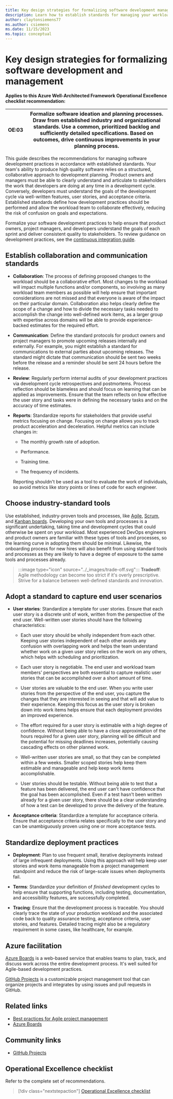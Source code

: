 ```yaml
---
title: Key design strategies for formalizing software development management practices
description: Learn how to establish standards for managing your workload team's software development practices.
author: claytonsiemens77
ms.author: csiemens
ms.date: 11/15/2023
ms.topic: conceptual
---
```


# Key design strategies for formalizing software development and management

**Applies to this Azure Well-Architected Framework Operational Excellence checklist recommendation:**

|**OE:03**| Formalize software ideation and planning processes. Draw from established industry and organizational standards. Use a common, prioritized backlog and sufficiently detailed specifications. Based on outcomes, drive continuous improvements in your planning process. |
|---|---|

This guide describes the recommendations for managing software development practices in accordance with established standards. Your team's ability to produce high quality software relies on a structured, collaborative approach to development planning. Product owners and managers must be able to clearly understand and articulate to stakeholders the work that developers are doing at any time in a development cycle. Conversely, developers must understand the goals of the development cycle via well-written features, user stories, and acceptance criteria. Established standards define how development practices should be performed and allow the workload team to collaborate effectively, reducing the risk of confusion on goals and expectations.


Formalize your software development practices to help ensure that product owners, project managers, and developers understand the goals of each sprint and deliver consistent quality to stakeholders.
 To review guidance on development practices, see the [continuous integration guide](release-engineering-continuous-integration.md).

## Establish collaboration and communication standards

- **Collaboration**: The process of defining proposed changes to the workload should be a collaborative effort. Most changes to the workload will impact multiple functions and/or components, so involving as many workload team members as possible will help ensure that important considerations are not missed and that everyone is aware of the impact on their particular domain. Collaboration also helps clearly define the scope of a change and how to divide the necessary tasks needed to accomplish the change into well-defined work items, as a larger group with expertise across domains will be able to provide experience-backed estimates for the required effort.

- **Communication**: Define the standard protocols for product owners and project managers to promote upcoming releases internally and externally. For example, you might establish a standard for communications to external parties about upcoming releases. The standard might dictate that communication should be sent two weeks before the release and a reminder should be sent 24 hours before the release.
- **Review**: Regularly perform internal audits of your development practices via development cycle retrospectives and postmortems. Process reflection should be blameless and should focus on learning that can be applied as improvements. Ensure that the team reflects on how effective the user story and tasks were in defining the necessary tasks and on the accuracy of time estimates.
- **Reports**: Standardize reports for stakeholders that provide useful metrics focusing on change. Focusing on change allows you to track product acceleration and deceleration. Helpful metrics can include changes in:

  - The monthly growth rate of adoption.

  - Performance.

  - Training time.

  - The frequency of incidents.

  Reporting shouldn't be used as a tool to evaluate the work of individuals, so avoid metrics like story points or lines of code for each engineer.

## Choose industry-standard tools

Use established, industry-proven tools and processes, like [Agile](/devops/plan/what-is-agile-development), [Scrum](/devops/plan/what-is-scrum), and [Kanban boards](/devops/plan/what-is-kanban). Developing your own tools and processes is a significant undertaking, taking time and development cycles that could otherwise be spent on your workload. Most experienced DevOps engineers and product owners are familiar with these types of tools and processes, so the learning curve in adopting them should be minimal. Likewise, the onboarding process for new hires will also benefit from using standard tools and processes as they are likely to have a degree of exposure to the same tools and processes already.

> :::image type="icon" source="../_images/trade-off.svg"::: **Tradeoff**: Agile methodology can become too strict if it's overly prescriptive. Strive for a balance between well-defined standards and innovation.

## Adopt a standard to capture end user scenarios

- **User stories**: Standardize a template for user stories. Ensure that each user story is a discrete unit of work, written from the perspective of the end user. Well-written user stories should have the following characteristics:
  - Each user story should be wholly independent from each other. Keeping user stories independent of each other avoids any confusion with overlapping work and helps the team understand whether work on a given user story relies on the work on any others, which helps with scheduling and prioritization.

  - Each user story is negotiable. The end user and workload team members' perspectives are both essential to capture realistic user stories that can be accomplished over a short amount of time.

  - User stories are valuable to the end user. When you write user stories from the perspective of the end user, you capture the changes that they are interested in seeing and that will add value to their experience. Keeping this focus as the user story is broken down into work items helps ensure that each deployment provides an improved experience.

  - The effort required for a user story is estimable with a high degree of confidence. Without being able to have a close approximation of the hours required for a given user story, planning will be difficult and the potential for missing deadlines increases, potentially causing cascading effects on other planned work.

  - Well-written user stories are small, so that they can be completed within a few weeks. Smaller scoped stories help keep them estimable and manageable and help keep work items accomplishable.

  - User stories should be testable. Without being able to test that a feature has been delivered, the end user can't have confidence that the goal has been accomplished. Even if a test hasn't been written already for a given user story, there should be a clear understanding of how a test can be developed to prove the delivery of the feature.

- **Acceptance criteria**: Standardize a template for acceptance criteria. Ensure that acceptance criteria relates specifically to the user story and can be unambiguously proven using one or more acceptance tests.

## Standardize deployment practices

- **Deployment**: Plan to use frequent small, iterative deployments instead of large infrequent deployments. Using this approach will help keep user stories and work items manageable from a project management standpoint and reduce the risk of large-scale issues when deployments fail.  

- **Terms**: Standardize your definition of *finished* development cycles to help ensure that supporting functions, including testing, documentation, and accessibility features, are successfully completed.

- **Tracing**: Ensure that the development process is traceable. You should clearly trace the state of your production workload and the associated code back to quality assurance testing, acceptance criteria, user stories, and features. Detailed tracing might also be a regulatory requirement in some cases, like healthcare, for example.

## Azure facilitation

[Azure Boards](/azure/devops/boards/get-started/what-is-azure-boards) is a web-based service that enables teams to plan, track, and discuss work across the entire development process. It's well suited for Agile-based development practices.

[GitHub Projects](https://docs.github.com/en/issues/planning-and-tracking-with-projects/learning-about-projects/about-projects) is a customizable project management tool that can organize projects and integrates by using issues and pull requests in GitHub.

## Related links

- [Best practices for Agile project management](/azure/devops/boards/best-practices-agile-project-management)
- [Azure Boards](/azure/devops/boards/get-started/what-is-azure-boards)

## Community links

- [GitHub Projects](https://docs.github.com/issues/planning-and-tracking-with-projects/learning-about-projects/about-projects)

## Operational Excellence checklist

Refer to the complete set of recommendations.

> [!div class="nextstepaction"]
> [Operational Excellence checklist](checklist.md)
